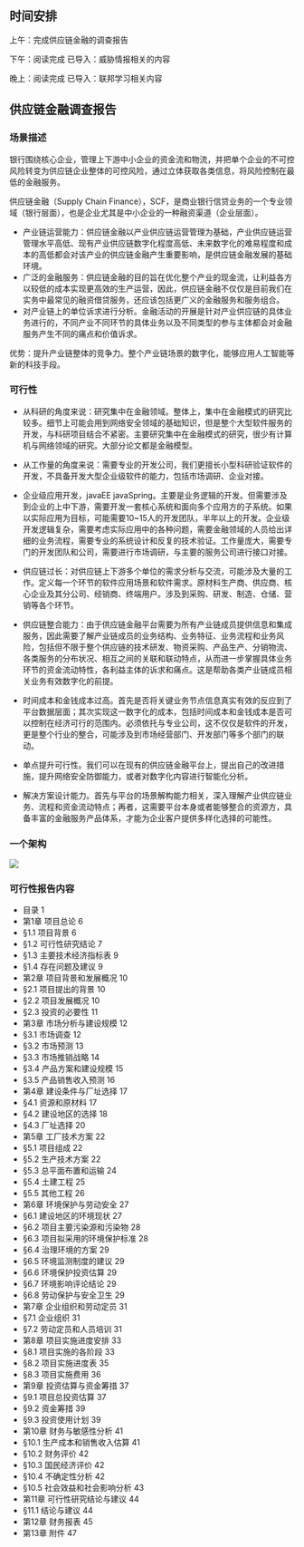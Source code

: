 ## 时间安排

上午：完成供应链金融的调查报告

下午：阅读完成 已导入：威胁情报相关的内容

晚上：阅读完成 已导入：联邦学习相关内容

## 供应链金融调查报告

### 场景描述

银行围绕核心企业，管理上下游中小企业的资金流和物流，并把单个企业的不可控风险转变为供应链企业整体的可控风险，通过立体获取各类信息，将风险控制在最低的金融服务。

供应链金融（Supply Chain Finance），SCF，是商业银行信贷业务的一个专业领域（银行层面），也是企业尤其是中小企业的一种融资渠道（企业层面）。

* 产业链运营能力：供应链金融以产业供应链运营管理为基础，产业供应链运营管理水平高低、现有产业供应链数字化程度高低、未来数字化的难易程度和成本的高低都会对该产业的供应链金融产生重要影响，是供应链金融发展的基础环境。
* 广泛的金融服务：供应链金融的目的旨在优化整个产业的现金流，让利益各方以较低的成本实现更高效的生产运营，因此，供应链金融不仅仅是目前我们在实务中最常见的融资借贷服务，还应该包括更广义的金融服务和服务组合。
* 对产业链上的单位诉求进行分析。金融活动的开展是针对产业供应链的具体业务进行的，不同产业不同环节的具体业务以及不同类型的参与主体都会对金融服务产生不同的痛点和价值诉求。

优势：提升产业链整体的竞争力。整个产业链场景的数字化，能够应用人工智能等新的科技手段。

### 可行性

* 从科研的角度来说：研究集中在金融领域。整体上，集中在金融模式的研究比较多。细节上可能会用到网络安全领域的基础知识，但是整个大型软件服务的开发，与科研项目结合不紧密。主要研究集中在金融模式的研究，很少有计算机与网络领域的研究。大部分论文都是金融模型。
* 从工作量的角度来说：需要专业的开发公司，我们更擅长小型科研验证软件的开发，不具备开发大型企业级软件的能力，包括市场调研、企业对接。


* 企业级应用开发，javaEE javaSpring。主要是业务逻辑的开发。但需要涉及到企业的上中下游，需要开发一套核心系统和面向多个应用方的子系统。如果以实际应用为目标，可能需要10~15人的开发团队，半年以上的开发。企业级开发逻辑复杂，需要考虑实际应用中的各种问题，需要金融领域的人员给出详细的业务流程，需要专业的系统设计和反复的技术验证。工作量庞大，需要专门的开发团队和公司，需要进行市场调研，与主要的服务公司进行接口对接。

* 供应链过长：对供应链上下游多个单位的需求分析与交流，可能涉及大量的工作。定义每一个环节的软件应用场景和软件需求。原材料生产商、供应商、核心企业及其分公司、经销商、终端用户。涉及到采购、研发、制造、仓储、营销等各个环节。

* 供应链整合能力：由于供应链金融平台需要为所有产业链成员提供信息和集成服务，因此需要了解产业链成员的业务结构、业务特征、业务流程和业务风险，包括但不限于整个供应链的技术研发、物资采购、产品生产、分销物流、各类服务的分布状况、相互之间的关联和联动特点，从而进一步掌握具体业务环节的资金流动特性，各利益主体的诉求和痛点。这是帮助各类产业链成员相关业务有效数字化的前提。

* 时间成本和金钱成本过高。首先是否将关键业务节点信息真实有效的反应到了平台数据层面；其次实现这一数字化的成本，包括时间成本和金钱成本是否可以控制在经济可行的范围内。必须依托与专业公司，这不仅仅是软件的开发，更是整个行业的整合，可能涉及到市场经营部门、开发部门等多个部门的联动。
* 单点提升可行性。我们可以在现有的供应链金融平台上，提出自己的改进措施，提升网络安全防御能力，或者对数字化内容进行智能化分析。
* 解决方案设计能力。首先与平台的场景解构能力相关，深入理解产业供应链业务、流程和资金流动特点；再者，这需要平台本身或者能够整合的资源方，具备丰富的金融服务产品体系，才能为企业客户提供多样化选择的可能性。


### 一个架构

![](供应链金融.jpg)

### 可行性报告内容
* 目录 1
* 第1章 项目总论 6
* §1.1 项目背景 6
* §1.2 可行性研究结论 7
* §1.3 主要技术经济指标表 9
* §1.4 存在问题及建议 9
* 第2章 项目背景和发展概况 10
* §2.1 项目提出的背景 10
* §2.2 项目发展概况 10
* §2.3 投资的必要性 11
* 第3章 市场分析与建设规模 12
* §3.1 市场调查 12
* §3.2 市场预测 13
* §3.3 市场推销战略 14
* §3.4 产品方案和建设规模 15
* §3.5 产品销售收入预测 16
* 第4章 建设条件与厂址选择 17
* §4.1 资源和原材料 17
* §4.2 建设地区的选择 18
* §4.3 厂址选择 20
* 第5章 工厂技术方案 22
* §5.1 项目组成 22
* §5.2 生产技术方案 22
* §5.3 总平面布置和运输 24
* §5.4 土建工程 25
* §5.5 其他工程 26
* 第6章 环境保护与劳动安全 27
* §6.1 建设地区的环境现状 27
* §6.2 项目主要污染源和污染物 28
* §6.3 项目拟采用的环境保护标准 28
* §6.4 治理环境的方案 29
* §6.5 环境监测制度的建议 29
* §6.6 环境保护投资估算 29
* §6.7 环境影响评论结论 29
* §6.8 劳动保护与安全卫生 29
* 第7章 企业组织和劳动定员 31
* §7.1 企业组织 31
* §7.2 劳动定员和人员培训 31
* 第8章 项目实施进度安排 33
* §8.1 项目实施的各阶段 33
* §8.2 项目实施进度表 35
* §8.3 项目实施费用 36
* 第9章 投资估算与资金筹措 37
* §9.1 项目总投资估算 37
* §9.2 资金筹措 39
* §9.3 投资使用计划 39
* 第10章 财务与敏感性分析 41
* §10.1 生产成本和销售收入估算 41
* §10.2 财务评价 42
* §10.3 国民经济评价 42
* §10.4 不确定性分析 42
* §10.5 社会效益和社会影响分析 43
* 第11章 可行性研究结论与建议 44
* §11.1 结论与建议 44
* 第12章 财务报表 45
* 第13章 附件 47
